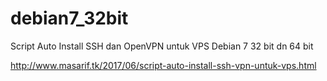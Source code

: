 # debian7_32bit
Script Auto Install SSH dan OpenVPN untuk VPS Debian 7 32 bit dn 64 bit

http://www.masarif.tk/2017/06/script-auto-install-ssh-vpn-untuk-vps.html
